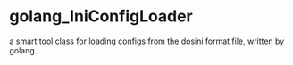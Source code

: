 # golang_IniConfigLoader
a smart tool class for loading configs from the dosini format file, written by golang.
